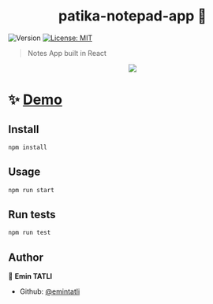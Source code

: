 <h1 align="center">patika-notepad-app 👋</h1>
<p>
  <img alt="Version" src="https://img.shields.io/badge/version-0.1.0-blue.svg?cacheSeconds=2592000" />
  <a href="#" target="_blank">
    <img alt="License: MIT" src="https://img.shields.io/badge/License-MIT-yellow.svg" />
  </a>
</p>

> Notes App built in React

<p align="center"><img src="https://i.hizliresim.com/saiskq7.png"></p>

# ✨ [Demo](demoss)

## Install

```sh
npm install
```

## Usage

```sh
npm run start
```

## Run tests

```sh
npm run test
```

## Author

👤 **Emin TATLI**

* Github: [@emintatli](https://github.com/emintatli)

